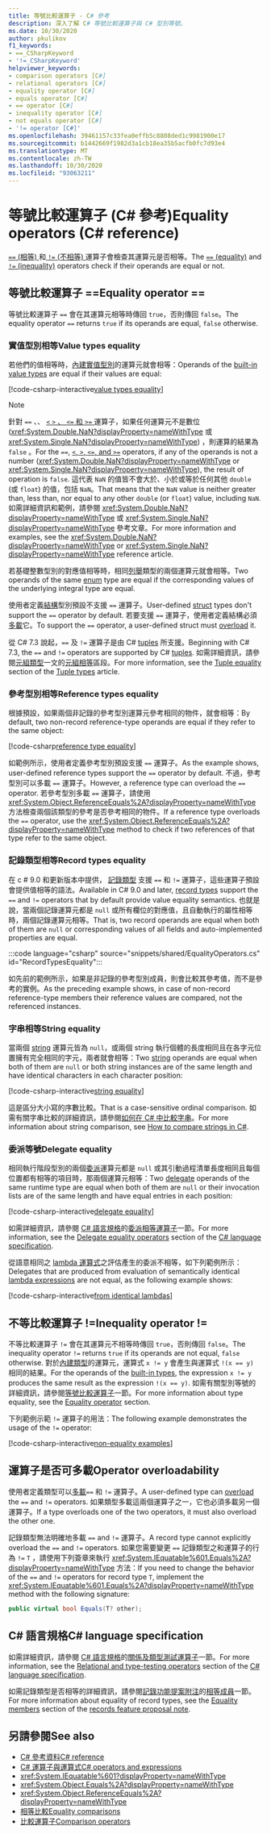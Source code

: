 ```yaml
---
title: 等號比較運算子 - C# 參考
description: 深入了解 C# 等號比較運算子與 C# 型別等號。
ms.date: 10/30/2020
author: pkulikov
f1_keywords:
- ==_CSharpKeyword
- '!=_CSharpKeyword'
helpviewer_keywords:
- comparison operators [C#]
- relational operators [C#]
- equality operator [C#]
- equals operator [C#]
- == operator [C#]
- inequality operator [C#]
- not equals operator [C#]
- '!= operator [C#]'
ms.openlocfilehash: 39461157c33fea0effb5c8808ded1c9981900e17
ms.sourcegitcommit: b1442669f1982d3a1cb18ea35b5acfb0fc7d93e4
ms.translationtype: MT
ms.contentlocale: zh-TW
ms.lasthandoff: 10/30/2020
ms.locfileid: "93063211"
---
```

# <a name="equality-operators-c-reference"></a><span data-ttu-id="b79d6-103">等號比較運算子 (C# 參考)</span><span class="sxs-lookup"><span data-stu-id="b79d6-103">Equality operators (C# reference)</span></span>

<span data-ttu-id="b79d6-104">[ `==` (相等) ](#equality-operator-)和[ `!=` (不相等) ](#inequality-operator-)運算子會檢查其運算元是否相等。</span><span class="sxs-lookup"><span data-stu-id="b79d6-104">The [`==` (equality)](#equality-operator-) and [`!=` (inequality)](#inequality-operator-) operators check if their operands are equal or not.</span></span>

## <a name="equality-operator-"></a><span data-ttu-id="b79d6-105">等號比較運算子 ==</span><span class="sxs-lookup"><span data-stu-id="b79d6-105">Equality operator ==</span></span>

<span data-ttu-id="b79d6-106">等號比較運算子 `==` 會在其運算元相等時傳回 `true`，否則傳回 `false`。</span><span class="sxs-lookup"><span data-stu-id="b79d6-106">The equality operator `==` returns `true` if its operands are equal, `false` otherwise.</span></span>

### <a name="value-types-equality"></a><span data-ttu-id="b79d6-107">實值型別相等</span><span class="sxs-lookup"><span data-stu-id="b79d6-107">Value types equality</span></span>

<span data-ttu-id="b79d6-108">若他們的值相等時，[內建實值型別](../builtin-types/value-types.md#built-in-value-types)的運算元就會相等：</span><span class="sxs-lookup"><span data-stu-id="b79d6-108">Operands of the [built-in value types](../builtin-types/value-types.md#built-in-value-types) are equal if their values are equal:</span></span>

[!code-csharp-interactive[value types equality](snippets/shared/EqualityOperators.cs#ValueTypesEquality)]

> [!NOTE]
> <span data-ttu-id="b79d6-109">針對 `==` 、、 [ `<` `>` 、 `<=` 和 `>=` ](comparison-operators.md)運算子，如果任何運算元不是數位 (<xref:System.Double.NaN?displayProperty=nameWithType> 或 <xref:System.Single.NaN?displayProperty=nameWithType>) ，則運算的結果為 `false` 。</span><span class="sxs-lookup"><span data-stu-id="b79d6-109">For the `==`, [`<`, `>`, `<=`, and `>=`](comparison-operators.md) operators, if any of the operands is not a number (<xref:System.Double.NaN?displayProperty=nameWithType> or <xref:System.Single.NaN?displayProperty=nameWithType>), the result of operation is `false`.</span></span> <span data-ttu-id="b79d6-110">這代表 `NaN` 的值皆不會大於、小於或等於任何其他 `double` (或 `float`) 的值，包括 `NaN`。</span><span class="sxs-lookup"><span data-stu-id="b79d6-110">That means that the `NaN` value is neither greater than, less than, nor equal to any other `double` (or `float`) value, including `NaN`.</span></span> <span data-ttu-id="b79d6-111">如需詳細資訊和範例，請參閱 <xref:System.Double.NaN?displayProperty=nameWithType> 或 <xref:System.Single.NaN?displayProperty=nameWithType> 參考文章。</span><span class="sxs-lookup"><span data-stu-id="b79d6-111">For more information and examples, see the <xref:System.Double.NaN?displayProperty=nameWithType> or <xref:System.Single.NaN?displayProperty=nameWithType> reference article.</span></span>

<span data-ttu-id="b79d6-112">若基礎整數型別的對應值相等時，相同[列舉](../builtin-types/enum.md)類型的兩個運算元就會相等。</span><span class="sxs-lookup"><span data-stu-id="b79d6-112">Two operands of the same [enum](../builtin-types/enum.md) type are equal if the corresponding values of the underlying integral type are equal.</span></span>

<span data-ttu-id="b79d6-113">使用者定義[結構](../builtin-types/struct.md)型別預設不支援 `==` 運算子。</span><span class="sxs-lookup"><span data-stu-id="b79d6-113">User-defined [struct](../builtin-types/struct.md) types don't support the `==` operator by default.</span></span> <span data-ttu-id="b79d6-114">若要支援 `==` 運算子，使用者定義結構必須[多載](operator-overloading.md)它。</span><span class="sxs-lookup"><span data-stu-id="b79d6-114">To support the `==` operator, a user-defined struct must [overload](operator-overloading.md) it.</span></span>

<span data-ttu-id="b79d6-115">從 C# 7.3 說起，`==` 及 `!=` 運算子是由 C# [tuples](../builtin-types/value-tuples.md) 所支援。</span><span class="sxs-lookup"><span data-stu-id="b79d6-115">Beginning with C# 7.3, the `==` and `!=` operators are supported by C# [tuples](../builtin-types/value-tuples.md).</span></span> <span data-ttu-id="b79d6-116">如需詳細資訊，請參閱[元組類型](../builtin-types/value-tuples.md)一文的[元組相等](../builtin-types/value-tuples.md#tuple-equality)區段。</span><span class="sxs-lookup"><span data-stu-id="b79d6-116">For more information, see the [Tuple equality](../builtin-types/value-tuples.md#tuple-equality) section of the [Tuple types](../builtin-types/value-tuples.md) article.</span></span>

### <a name="reference-types-equality"></a><span data-ttu-id="b79d6-117">參考型別相等</span><span class="sxs-lookup"><span data-stu-id="b79d6-117">Reference types equality</span></span>

<span data-ttu-id="b79d6-118">根據預設，如果兩個非記錄的參考型別運算元參考相同的物件，就會相等：</span><span class="sxs-lookup"><span data-stu-id="b79d6-118">By default, two non-record reference-type operands are equal if they refer to the same object:</span></span>

[!code-csharp[reference type equality](snippets/shared/EqualityOperators.cs#ReferenceTypesEquality)]

<span data-ttu-id="b79d6-119">如範例所示，使用者定義參考型別預設支援 `==` 運算子。</span><span class="sxs-lookup"><span data-stu-id="b79d6-119">As the example shows, user-defined reference types support the `==` operator by default.</span></span> <span data-ttu-id="b79d6-120">不過，參考型別可以多載 `==` 運算子。</span><span class="sxs-lookup"><span data-stu-id="b79d6-120">However, a reference type can overload the `==` operator.</span></span> <span data-ttu-id="b79d6-121">若參考型別多載 `==` 運算子，請使用 <xref:System.Object.ReferenceEquals%2A?displayProperty=nameWithType> 方法檢查兩個該類型的參考是否參考相同的物件。</span><span class="sxs-lookup"><span data-stu-id="b79d6-121">If a reference type overloads the `==` operator, use the <xref:System.Object.ReferenceEquals%2A?displayProperty=nameWithType> method to check if two references of that type refer to the same object.</span></span>

### <a name="record-types-equality"></a><span data-ttu-id="b79d6-122">記錄類型相等</span><span class="sxs-lookup"><span data-stu-id="b79d6-122">Record types equality</span></span>

<span data-ttu-id="b79d6-123">在 c # 9.0 和更新版本中提供， [記錄類型](../../whats-new/csharp-9.md#record-types) 支援 `==` 和 `!=` 運算子，這些運算子預設會提供值相等的語法。</span><span class="sxs-lookup"><span data-stu-id="b79d6-123">Available in C# 9.0 and later, [record types](../../whats-new/csharp-9.md#record-types) support the `==` and `!=` operators that by default provide value equality semantics.</span></span> <span data-ttu-id="b79d6-124">也就是說，當兩個記錄運算元都是 `null` 或所有欄位的對應值，且自動執行的屬性相等時，兩個記錄運算元相等。</span><span class="sxs-lookup"><span data-stu-id="b79d6-124">That is, two record operands are equal when both of them are `null` or corresponding values of all fields and auto-implemented properties are equal.</span></span>

:::code language="csharp" source="snippets/shared/EqualityOperators.cs" id="RecordTypesEquality":::

<span data-ttu-id="b79d6-125">如先前的範例所示，如果是非記錄的參考型別成員，則會比較其參考值，而不是參考的實例。</span><span class="sxs-lookup"><span data-stu-id="b79d6-125">As the preceding example shows, in case of non-record reference-type members their reference values are compared, not the referenced instances.</span></span>

### <a name="string-equality"></a><span data-ttu-id="b79d6-126">字串相等</span><span class="sxs-lookup"><span data-stu-id="b79d6-126">String equality</span></span>

<span data-ttu-id="b79d6-127">當兩個 [string](../builtin-types/reference-types.md#the-string-type) 運算元皆為 `null`，或兩個 string 執行個體的長度相同且在各字元位置擁有完全相同的字元，兩者就會相等：</span><span class="sxs-lookup"><span data-stu-id="b79d6-127">Two [string](../builtin-types/reference-types.md#the-string-type) operands are equal when both of them are `null` or both string instances are of the same length and have identical characters in each character position:</span></span>

[!code-csharp-interactive[string equality](snippets/shared/EqualityOperators.cs#StringEquality)]

<span data-ttu-id="b79d6-128">這是區分大小寫的序數比較。</span><span class="sxs-lookup"><span data-stu-id="b79d6-128">That is a case-sensitive ordinal comparison.</span></span> <span data-ttu-id="b79d6-129">如需有關字串比較的詳細資訊，請參閱[如何在 C# 中比較字串](../../how-to/compare-strings.md)。</span><span class="sxs-lookup"><span data-stu-id="b79d6-129">For more information about string comparison, see [How to compare strings in C#](../../how-to/compare-strings.md).</span></span>

### <a name="delegate-equality"></a><span data-ttu-id="b79d6-130">委派等號</span><span class="sxs-lookup"><span data-stu-id="b79d6-130">Delegate equality</span></span>

<span data-ttu-id="b79d6-131">相同執行階段型別的兩個[委派](../../programming-guide/delegates/index.md)運算元都是 `null` 或其引動過程清單長度相同且每個位置都有相等的項目時，那兩個運算元相等：</span><span class="sxs-lookup"><span data-stu-id="b79d6-131">Two [delegate](../../programming-guide/delegates/index.md) operands of the same runtime type are equal when both of them are `null` or their invocation lists are of the same length and have equal entries in each position:</span></span>

[!code-csharp-interactive[delegate equality](snippets/shared/EqualityOperators.cs#DelegateEquality)]

<span data-ttu-id="b79d6-132">如需詳細資訊，請參閱 [C# 語言規格](~/_csharplang/spec/introduction.md)的[委派相等運算子](~/_csharplang/spec/expressions.md#delegate-equality-operators)一節。</span><span class="sxs-lookup"><span data-stu-id="b79d6-132">For more information, see the [Delegate equality operators](~/_csharplang/spec/expressions.md#delegate-equality-operators) section of the [C# language specification](~/_csharplang/spec/introduction.md).</span></span>

<span data-ttu-id="b79d6-133">從語意相同之 [lambda 運算式](lambda-expressions.md)之評估產生的委派不相等，如下列範例所示：</span><span class="sxs-lookup"><span data-stu-id="b79d6-133">Delegates that are produced from evaluation of semantically identical [lambda expressions](lambda-expressions.md) are not equal, as the following example shows:</span></span>

[!code-csharp-interactive[from identical lambdas](snippets/shared/EqualityOperators.cs#IdenticalLambdas)]

## <a name="inequality-operator-"></a><span data-ttu-id="b79d6-134">不等比較運算子 !=</span><span class="sxs-lookup"><span data-stu-id="b79d6-134">Inequality operator !=</span></span>

<span data-ttu-id="b79d6-135">不等比較運算子 `!=` 會在其運算元不相等時傳回 `true`，否則傳回 `false`。</span><span class="sxs-lookup"><span data-stu-id="b79d6-135">The inequality operator `!=` returns `true` if its operands are not equal, `false` otherwise.</span></span> <span data-ttu-id="b79d6-136">對於[內建類型](../builtin-types/built-in-types.md)的運算元，運算式 `x != y` 會產生與運算式 `!(x == y)` 相同的結果。</span><span class="sxs-lookup"><span data-stu-id="b79d6-136">For the operands of the [built-in types](../builtin-types/built-in-types.md), the expression `x != y` produces the same result as the expression `!(x == y)`.</span></span> <span data-ttu-id="b79d6-137">如需有關型別等號的詳細資訊，請參閱[等號比較運算子](#equality-operator-)一節。</span><span class="sxs-lookup"><span data-stu-id="b79d6-137">For more information about type equality, see the [Equality operator](#equality-operator-) section.</span></span>

<span data-ttu-id="b79d6-138">下列範例示範 `!=` 運算子的用法：</span><span class="sxs-lookup"><span data-stu-id="b79d6-138">The following example demonstrates the usage of the `!=` operator:</span></span>

[!code-csharp-interactive[non-equality examples](snippets/shared/EqualityOperators.cs#NonEquality)]

## <a name="operator-overloadability"></a><span data-ttu-id="b79d6-139">運算子是否可多載</span><span class="sxs-lookup"><span data-stu-id="b79d6-139">Operator overloadability</span></span>

<span data-ttu-id="b79d6-140">使用者定義類型可以[多載](operator-overloading.md)`==` 和 `!=` 運算子。</span><span class="sxs-lookup"><span data-stu-id="b79d6-140">A user-defined type can [overload](operator-overloading.md) the `==` and `!=` operators.</span></span> <span data-ttu-id="b79d6-141">如果類型多載這兩個運算子之一，它也必須多載另一個運算子。</span><span class="sxs-lookup"><span data-stu-id="b79d6-141">If a type overloads one of the two operators, it must also overload the other one.</span></span>

<span data-ttu-id="b79d6-142">記錄類型無法明確地多載 `==` and `!=` 運算子。</span><span class="sxs-lookup"><span data-stu-id="b79d6-142">A record type cannot explicitly overload the `==` and `!=` operators.</span></span> <span data-ttu-id="b79d6-143">如果您需要變更 `==` 記錄類型之和運算子的行為 `!=` `T` ，請使用下列簽章來執行 <xref:System.IEquatable%601.Equals%2A?displayProperty=nameWithType> 方法：</span><span class="sxs-lookup"><span data-stu-id="b79d6-143">If you need to change the behavior of the `==` and `!=` operators for record type `T`, implement the <xref:System.IEquatable%601.Equals%2A?displayProperty=nameWithType> method with the following signature:</span></span>

```csharp
public virtual bool Equals(T? other);
```

## <a name="c-language-specification"></a><span data-ttu-id="b79d6-144">C# 語言規格</span><span class="sxs-lookup"><span data-stu-id="b79d6-144">C# language specification</span></span>

<span data-ttu-id="b79d6-145">如需詳細資訊，請參閱 [C# 語言規格](~/_csharplang/spec/introduction.md)的[關係及類型測試運算子](~/_csharplang/spec/expressions.md#relational-and-type-testing-operators)一節。</span><span class="sxs-lookup"><span data-stu-id="b79d6-145">For more information, see the [Relational and type-testing operators](~/_csharplang/spec/expressions.md#relational-and-type-testing-operators) section of the [C# language specification](~/_csharplang/spec/introduction.md).</span></span>

<span data-ttu-id="b79d6-146">如需記錄類型是否相等的詳細資訊，請參閱[記錄功能提案附注](~/_csharplang/proposals/csharp-9.0/records.md)的[相等成員](~/_csharplang/proposals/csharp-9.0/records.md#equality-members)一節。</span><span class="sxs-lookup"><span data-stu-id="b79d6-146">For more information about equality of record types, see the [Equality members](~/_csharplang/proposals/csharp-9.0/records.md#equality-members) section of the [records feature proposal note](~/_csharplang/proposals/csharp-9.0/records.md).</span></span>

## <a name="see-also"></a><span data-ttu-id="b79d6-147">另請參閱</span><span class="sxs-lookup"><span data-stu-id="b79d6-147">See also</span></span>

- [<span data-ttu-id="b79d6-148">C# 參考資料</span><span class="sxs-lookup"><span data-stu-id="b79d6-148">C# reference</span></span>](../index.md)
- [<span data-ttu-id="b79d6-149">C# 運算子與運算式</span><span class="sxs-lookup"><span data-stu-id="b79d6-149">C# operators and expressions</span></span>](index.md)
- <xref:System.IEquatable%601?displayProperty=nameWithType>
- <xref:System.Object.Equals%2A?displayProperty=nameWithType>
- <xref:System.Object.ReferenceEquals%2A?displayProperty=nameWithType>
- [<span data-ttu-id="b79d6-150">相等比較</span><span class="sxs-lookup"><span data-stu-id="b79d6-150">Equality comparisons</span></span>](../../programming-guide/statements-expressions-operators/equality-comparisons.md)
- [<span data-ttu-id="b79d6-151">比較運算子</span><span class="sxs-lookup"><span data-stu-id="b79d6-151">Comparison operators</span></span>](comparison-operators.md)
